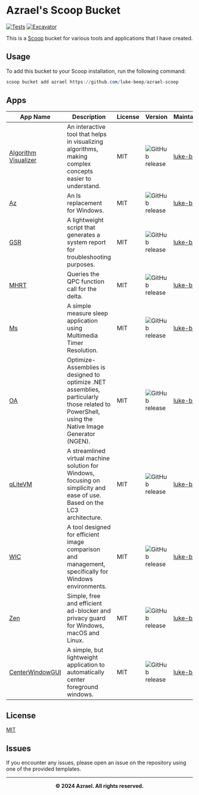 # Azrael's Scoop Bucket

[![Tests](https://github.com/luke-beep/azrael-scoop/actions/workflows/ci.yml/badge.svg)](https://github.com/luke-beep/azrael-scoop/actions/workflows/ci.yml) [![Excavator](https://github.com/luke-beep/azrael-scoop/actions/workflows/excavator.yml/badge.svg)](https://github.com/luke-beep/azrael-scoop/actions/workflows/excavator.yml)

This is a [Scoop](https://scoop.sh) bucket for various tools and applications that I have created.

## Usage

To add this bucket to your Scoop installation, run the following command:

```powershell
scoop bucket add azrael https://github.com/luke-beep/azrael-scoop
```

## Apps

| App Name | Description | License | Version | Maintainer |
|----------|-------------|---------|---------|------------|
| [Algorithm Visualizer](https://github.com/luke-beep/AlgorithmVisualizer) | An interactive tool that helps in visualizing algorithms, making complex concepts easier to understand. | MIT | ![GitHub release](https://img.shields.io/github/release/luke-beep/AlgorithmVisualizer.svg) | [luke-beep](https://github.com/luke-beep) |
| [Az](https://github.com/luke-beep/AlgorithmVisualizer) | An ls replacement for Windows. | MIT | ![GitHub release](https://img.shields.io/github/release/luke-beep/az.svg) | [luke-beep](https://github.com/luke-beep) |
| [GSR](https://github.com/luke-beep/GSR) | A lightweight script that generates a system report for troubleshooting purposes. | MIT | ![GitHub release](https://img.shields.io/github/release/luke-beep/GSR.svg) | [luke-beep](https://github.com/luke-beep) |
| [MHRT](https://github.com/luke-beep/MeasureHighResolutionTimer) | Queries the QPC function call for the delta. | MIT | ![GitHub release](https://img.shields.io/github/release/luke-beep/MeasureHighResolutionTimer.svg) | [luke-beep](https://github.com/luke-beep) |
| [Ms](https://github.com/luke-beep/MeasureSleep) | A simple measure sleep application using Multimedia Timer Resolution. | MIT | ![GitHub release](https://img.shields.io/github/release/luke-beep/MeasureSleep.svg) | [luke-beep](https://github.com/luke-beep) |
| [OA](https://github.com/luke-beep/ps-optimize-assemblies) | Optimize-Assemblies is designed to optimize .NET assemblies, particularly those related to PowerShell, using the Native Image Generator (NGEN). | MIT | ![GitHub release](https://img.shields.io/github/release/luke-beep/ps-optimize-assemblies.svg) | [luke-beep](https://github.com/luke-beep) |
| [qLiteVM](https://github.com/luke-beep/qLiteVM) | A streamlined virtual machine solution for Windows, focusing on simplicity and ease of use. Based on the LC3 architecture. | MIT | ![GitHub release](https://img.shields.io/github/release/luke-beep/qLiteVM.svg) | [luke-beep](https://github.com/luke-beep) |
| [WIC](https://github.com/luke-beep/WindowsImageComparator) | A tool designed for efficient image comparison and management, specifically for Windows environments. | MIT | ![GitHub release](https://img.shields.io/github/release/luke-beep/WindowsImageComparator.svg) | [luke-beep](https://github.com/luke-beep) |
| [Zen](https://github.com/luke-beep/zen) | Simple, free and efficient ad-blocker and privacy guard for Windows, macOS and Linux. | MIT | ![GitHub release](https://img.shields.io/github/release/luke-beep/zen.svg) | [luke-beep](https://github.com/luke-beep) |
| [CenterWindowGUI](https://github.com/luke-beep/CenterWindowGUI) | A simple, but lightweight application to automatically center foreground windows. | MIT | ![GitHub release](https://img.shields.io/github/release/luke-beep/CenterWindowGUI.svg) | [luke-beep](https://github.com/luke-beep) |

## License

[MIT](LICENSE)

## Issues

If you encounter any issues, please open an issue on the repository using one of the provided templates.

---

**<div align="center" id="footer">© 2024 Azrael. All rights reserved. <div>**
<br>
